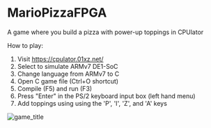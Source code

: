 # MarioPizzaFPGA
A game where you build a pizza with power-up toppings in CPUlator

How to play: 
1. Visit https://cpulator.01xz.net/
2. Select to simulate ARMv7 DE1-SoC
3. Change language from ARMv7 to C
4. Open C game file (Ctrl+O shortcut)
5. Compile (F5) and run (F3)
6. Press "Enter" in the PS/2 keyboard input box (left hand menu)
7. Add toppings using using the 'P', 'I', 'Z', and 'A' keys

![game_title](https://user-images.githubusercontent.com/20625321/135186209-e3391ff7-5c6f-4b35-a6a6-2060f0075e05.png)
